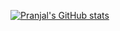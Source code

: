 [![Pranjal's GitHub stats](https://github-readme-stats.vercel.app/api?username=pranjalsrv)](https://github.com/anuraghazra/github-readme-stats)
